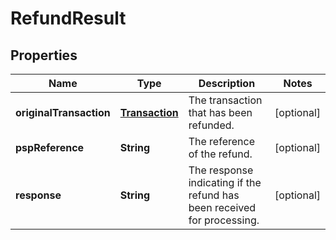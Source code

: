 

# RefundResult


## Properties

| Name | Type | Description | Notes |
|------------ | ------------- | ------------- | -------------|
|**originalTransaction** | [**Transaction**](Transaction.md) | The transaction that has been refunded. |  [optional] |
|**pspReference** | **String** | The reference of the refund. |  [optional] |
|**response** | **String** | The response indicating if the refund has been received for processing. |  [optional] |



